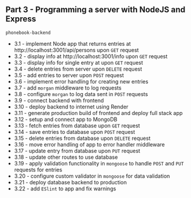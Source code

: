 ## Part 3 - Programming a server with NodeJS and Express

`phonebook-backend`

- 3.1 - implement Node app that returns entries at http://localhost:3001/api/persons upon `GET` request
- 3.2 - display info at http://localhost:3001/info upon `GET` request
- 3.3 - display info for single entry at upon `GET` request
- 3.4 - delete entries from server upon `DELETE` request
- 3.5 - add entries to server upon `POST` request
- 3.6 - implement error handling for creating new entries
- 3.7 - add `morgan` middleware to log requests
- 3.8 - configure `morgan` to log data sent in `POST` requests
- 3.9 - connect backend with frontend
- 3.10 - deploy backend to internet using Render
- 3.11 - generate production build of frontend and deploy full stack app
- 3.12 - setup and connect app to MongoDB
- 3.13 - fetch entries from database upon `GET` request
- 3.14 - save entries to database upon `POST` request
- 3.15 - delete entries from database upon `DELETE` request
- 3.16 - move error handling of app to error handler middleware
- 3.17 - update entry from database upon `PUT` request
- 3.18 - update other routes to use database
- 3.19 - apply validation functionality in `mongoose` to handle `POST` and `PUT` requests for entries
- 3.20 - configure custom validator in `mongoose` for data validation
- 3.21 - deploy database backend to production
- 3.22 - add `ESlint` to app and fix warnings
